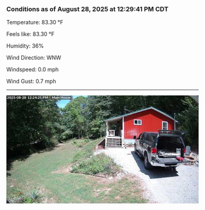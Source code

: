 ### Conditions as of August 28, 2025 at 12:29:41 PM CDT 

Temperature: 83.30 &deg;F

Feels like: 83.30 &deg;F

Humidity: 36%

Wind Direction: WNW

Windspeed: 0.0 mph

Wind Gust: 0.7 mph

---

<img src="./images/latest.jpeg"/>

